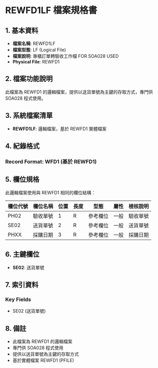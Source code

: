 # REWFD1LF 檔案規格書

## 1. 基本資料
- **檔案名稱**: REWFD1LF
- **檔案型態**: LF (Logical File)
- **檔案說明**: 專櫃訂單轉驗收工作檔 FOR SOA028 USED
- **Physical File**: REWFD1

## 2. 檔案功能說明
此檔案為 REWFD1 的邏輯檔案，提供以送貨單號為主鍵的存取方式，專門供 SOA028 程式使用。

## 3. 系統檔案清單
- **REWFD1LF**: 邏輯檔案，基於 REWFD1 實體檔案

## 4. 紀錄格式
### Record Format: WFD1 (基於 REWFD1)

## 5. 欄位規格
此邏輯檔案使用與 REWFD1 相同的欄位結構：

| 欄位代號 | 欄位名稱 | 位置 | 長度 | 型態 | 屬性 | 檢核說明 |
|----------|----------|------|------|------|------|----------|
| PH02 | 驗收單號 | 1 | R | 參考欄位 | 一般 | 驗收單號 |
| SE02 | 送貨單號 | 2 | R | 參考欄位 | 一般 | 送貨單號 |
| PHXX | 採購日期 | 3 | R | 參考欄位 | 一般 | 採購日期 |

## 6. 主鍵欄位
- **SE02**: 送貨單號

## 7. 索引資料
### Key Fields
- SE02 (送貨單號)

## 8. 備註
- 此檔案為 REWFD1 的邏輯檔案
- 專門供 SOA028 程式使用
- 提供以送貨單號為主鍵的存取方式
- 基於實體檔案 REWFD1 (PFILE) 